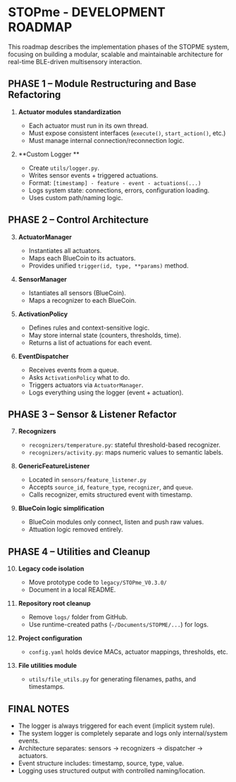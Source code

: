 # STOPme - DEVELOPMENT ROADMAP

This roadmap describes the implementation phases of the STOPME system, focusing on building a modular, scalable and maintainable architecture for real-time BLE-driven multisensory interaction.

## PHASE 1 – Module Restructuring and Base Refactoring

1. **Actuator modules standardization**
   - Each actuator must run in its own thread.
   - Must expose consistent interfaces (`execute()`, `start_action()`, etc.)
   - Must manage internal connection/reconnection logic.

2. **Custom Logger **
   - Create `utils/logger.py`.
   - Writes sensor events + triggered actuations.
   - Format: `[timestamp] - feature - event - actuations(...)`
   - Logs system state: connections, errors, configuration loading.
   - Uses custom path/naming logic.

## PHASE 2 – Control Architecture

3. **ActuatorManager**
   - Instantiates all actuators.
   - Maps each BlueCoin to its actuators.
   - Provides unified `trigger(id, type, **params)` method.

4. **SensorManager**
   - Istantiates all sensors (BlueCoin).
   - Maps a recognizer to each BlueCoin.

5. **ActivationPolicy**
   - Defines rules and context-sensitive logic.
   - May store internal state (counters, thresholds, time).
   - Returns a list of actuations for each event.

6. **EventDispatcher**
   - Receives events from a queue.
   - Asks `ActivationPolicy` what to do.
   - Triggers actuators via `ActuatorManager`.
   - Logs everything using the logger (event + actuation).

## PHASE 3 – Sensor & Listener Refactor

7. **Recognizers**
   - `recognizers/temperature.py`: stateful threshold-based recognizer.
   - `recognizers/activity.py`: maps numeric values to semantic labels.

8. **GenericFeatureListener**
   - Located in `sensors/feature_listener.py`
   - Accepts `source_id`, `feature_type`, `recognizer`, and `queue`.
   - Calls recognizer, emits structured event with timestamp.

9. **BlueCoin logic simplification**
    - BlueCoin modules only connect, listen and push raw values.
    - Attuation logic removed entirely.

## PHASE 4 – Utilities and Cleanup

10. **Legacy code isolation**
    - Move prototype code to `legacy/STOPme_V0.3.0/`
    - Document in a local README.

11. **Repository root cleanup**
    - Remove `logs/` folder from GitHub.
    - Use runtime-created paths (`~/Documents/STOPME/...`) for logs.

12. **Project configuration**
    - `config.yaml` holds device MACs, actuator mappings, thresholds, etc.

13. **File utilities module**
    - `utils/file_utils.py` for generating filenames, paths, and timestamps.

## FINAL NOTES

- The logger is always triggered for each event (implicit system rule).
- The system logger is completely separate and logs only internal/system events.
- Architecture separates: sensors → recognizers → dispatcher → actuators.
- Event structure includes: timestamp, source, type, value.
- Logging uses structured output with controlled naming/location.
